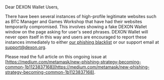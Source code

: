 Dear DEXON Wallet Users,

There have been several instances of high-profile legitimate websites such as BTC Manager and Games Workshop that have had their websites temporarily compromised. This involves showing a fake DEXON Wallet window on the page asking for user's seed phrases. DEXON Wallet will never open itself in this way and users are encouraged to report these instances immediately to either [our phishing blacklist](https://github.com/dexon-foundation/dekusan/issues) or our support email at [support@dexon.org](mailto:support@dexon.org).

Please read the full article on this ongoing issue at [https://medium.com/metamask/new-phishing-strategy-becoming-common-1b1123837168](https://medium.com/metamask/new-phishing-strategy-becoming-common-1b1123837168). 

